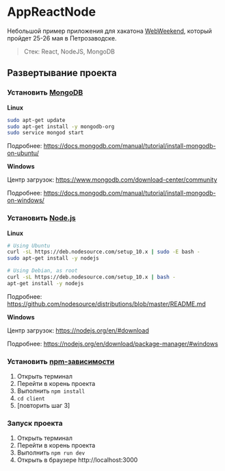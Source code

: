 # AppReactNode

Небольшой пример приложения для хакатона [WebWeekend](https://vk.com/webweekend), который пройдет 25-26 мая в Петрозаводске.

> Стек: React, NodeJS, MongoDB

## Развертывание проекта

### Установить [MongoDB](https://ru.wikipedia.org/wiki/MongoDB)

**Linux**

```bash
sudo apt-get update
sudo apt-get install -y mongodb-org
sudo service mongod start
```

Подробнее: https://docs.mongodb.com/manual/tutorial/install-mongodb-on-ubuntu/

**Windows**

Центр загрузок: https://www.mongodb.com/download-center/community

Подробнее: https://docs.mongodb.com/manual/tutorial/install-mongodb-on-windows/

### Установить [Node.js](https://ru.wikipedia.org/wiki/Node.js)

**Linux**

```bash
# Using Ubuntu
curl -sL https://deb.nodesource.com/setup_10.x | sudo -E bash -
sudo apt-get install -y nodejs

# Using Debian, as root
curl -sL https://deb.nodesource.com/setup_10.x | bash -
apt-get install -y nodejs
```

Подробнее: https://github.com/nodesource/distributions/blob/master/README.md

**Windows**

Центр загрузок: https://nodejs.org/en/#download

Подробнее: https://nodejs.org/en/download/package-manager/#windows

### Установить [npm-зависимости](https://habr.com/ru/post/243335/)

1. Открыть терминал
2. Перейти в корень проекта
3. Выполнить `npm install`
4. `cd client`
5. [повторить шаг 3]

### Запуск проекта

1. Открыть терминал
2. Перейти в корень проекта
3. Выполнить `npm run dev`
4. Открыть в браузере http://localhost:3000
